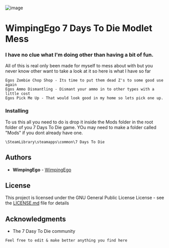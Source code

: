![image](https://i.imgur.com/Xnn0x02.png)

# WimpingEgo 7 Days To Die Modlet Mess

### I have no clue what I'm doing other than having a bit of fun.

All of this is real only been made for myself to mess about with but you never know other want to take a look at it so here is what I have so far

```
Egos Zombie Chop Shop - Its time to put them dead Z's to some good use again
Egos Ammo Dismantling - Dismant your ammo in to other types with a little cost
Egos Pick Me Up - That would look good in my home so lets pick one up.
```

### Installing

To us this all you need to do is drop it inside the Mods folder in the root folder of you 7 Days To Die game.
YOu may need to make a folder called "Mods" if you dont already have one.

```
\SteamLibrary\steamapps\common\7 Days To Die
```
## Authors

* **WimpingEgo** - [WimpingEgo](https://github.com/wimpingego)

## License

This project is licensed under the GNU General Public License License - see the [LICENSE.md](https://github.com/Wimpingego/7-Days-To-Die/blob/master/LICENSE) file for details

## Acknowledgments

* The 7 Dasy To Die community

```
Feel free to edit & make better anything you find here
```
